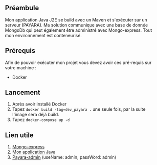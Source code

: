 ## Préambule
Mon application Java J2E se build avec un Maven et s'exécuter sur un serveur (PAYARA).
Ma solution communique avec une base de donnée MongoDb qui peut également être administré avec Mongo-express.
Tout mon environnement est conteneurisé.



## Prérequis
Afin de pouvoir exécuter mon projet vous devez avoir ces pré-requis sur votre machine :
  * Docker
 
## Lancement
  1. Après avoir installé Docker
  2. Tapez `docker build -tag=dev_payara .` une seule fois, par la suite l'image sera déjà build.
  3. Tapez `docker-compose up -d`

## Lien utile
  1. [Mongo-express](http://www.localhost:8081)
  2. [Mon application Java](https://localhost:8181/sample)
  3. [Payara-admin](https://localhost:4848) (useName: admin, passWord: admin)
